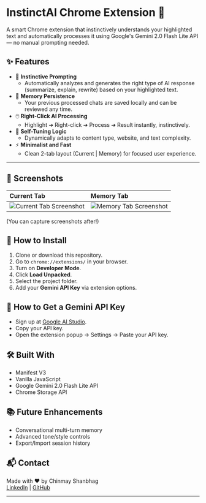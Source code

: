 # InstinctAI Chrome Extension 🚀

A smart Chrome extension that instinctively understands your highlighted text and automatically processes it using Google's Gemini 2.0 Flash Lite API — no manual prompting needed.

## ✨ Features

- 🧠 **Instinctive Prompting**
  - Automatically analyzes and generates the right type of AI response (summarize, explain, rewrite) based on your highlighted text.
- 📂 **Memory Persistence**
  - Your previous processed chats are saved locally and can be reviewed any time.
- 🖱️ **Right-Click AI Processing**
  - Highlight ➔ Right-click ➔ Process ➔ Result instantly, instinctively.
- 🎯 **Self-Tuning Logic**
  - Dynamically adapts to content type, website, and text complexity.
- ⚡ **Minimalist and Fast**
  - Clean 2-tab layout (Current | Memory) for focused user experience.

---

## 📸 Screenshots

| Current Tab | Memory Tab |
|:------------|:-----------|
| ![Current Tab Screenshot](screenshots/current.png) | ![Memory Tab Screenshot](screenshots/memory.png) |

(You can capture screenshots after!)

## 🚀 How to Install

1. Clone or download this repository.
2. Go to `chrome://extensions/` in your browser.
3. Turn on **Developer Mode**.
4. Click **Load Unpacked**.
5. Select the project folder.
6. Add your **Gemini API Key** via extension options.

## 🔑 How to Get a Gemini API Key

- Sign up at [Google AI Studio](https://makersuite.google.com/app/apikey).
- Copy your API key.
- Open the extension popup → Settings → Paste your API key.

## 🛠 Built With

- Manifest V3
- Vanilla JavaScript
- Google Gemini 2.0 Flash Lite API
- Chrome Storage API

## 📚 Future Enhancements

- Conversational multi-turn memory
- Advanced tone/style controls
- Export/Import session history

## 📬 Contact

Made with ❤️ by Chinmay Shanbhag  
[LinkedIn](https://www.linkedin.com/in/chinmay-shanbhag/) | [GitHub](https://github.com/ChinmayShanbhag)

---
